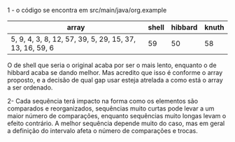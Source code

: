 1 - o código se encontra em src/main/java/org.example

| array                                                   | shell | hibbard | knuth | 
|---------------------------------------------------------|-------|---------|-------|
| 5, 9, 4, 3, 8, 12, 57, 39, 5, 29, 15, 37, 13, 16, 59, 6 | 59    | 50      | 58    |


O de shell que seria o original acaba por ser o mais lento, enquanto o de hibbard acaba se dando melhor. Mas acredito que isso é conforme o array proposto, e a decisão de qual gap usar esteja atrelada a como está o array a ser ordenado.

2- Cada sequência terá impacto na forma como os elementos são comparados e reorganizados, sequências muito curtas pode levar a um maior número de comparações, enquanto sequências muito longas levam o efeito contrário. A melhor sequência depende muito do caso, mas em geral a definição do intervalo afeta o número de comparações e trocas.

